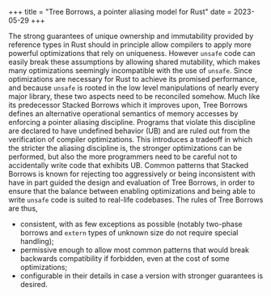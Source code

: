 +++
title = "Tree Borrows, a pointer aliasing model for Rust"
date = 2023-05-29
+++

The strong guarantees of unique ownership and immutability provided by reference types
in Rust should in principle allow compilers to apply more powerful optimizations that rely
on uniqueness. However `unsafe` code can easily break these assumptions by allowing
shared mutability, which makes many optimizations seemingly incompatible with the use
of `unsafe`. Since optimizations are necessary for Rust to achieve its promised performance,
and because `unsafe` is rooted in the low level manipulations of nearly every major library,
these two aspects need to be reconciled somehow.
Much like its predecessor Stacked Borrows which it improves upon, Tree Borrows defines an
alternative operational semantics of memory accesses by enforcing a pointer aliasing discipline.
Programs that violate this discipline are declared to have undefined behavior (UB) and are ruled
out from the verification of compiler optimizations. This introduces a tradeoff in which the stricter
the aliasing discipline is, the stronger optimizations can be performed, but also the more
programmers need to be careful not to accidentally write code that exhibits UB.
Common patterns that Stacked Borrows is known for rejecting too aggressively or being inconsistent
with have in part guided the design and evaluation of Tree Borrows, in order to ensure that the
balance between enabling optimizations and being able to write `unsafe` code is suited to real-life
codebases.
The rules of Tree Borrows are thus,
- consistent, with as few exceptions as possible (notably two-phase borrows and `extern`
types of unknown size do not require special handling);
- permissive enough to allow most common patterns that would break backwards compatibility
if forbidden, even at the cost of some optimizations;
- configurable in their details in case a version with stronger guarantees is desired.